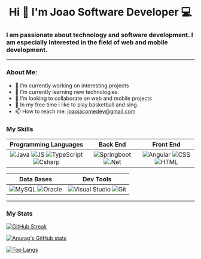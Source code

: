 <div id="header" align="center">
    <h1 align="center">Hi 👋 I'm Joao Software Developer 💻</h1>
    <h3 align="left">
I am passionate about technology and software development. I am especially interested in the field of web and mobile development.
</h3>
</div>

---
### About Me:

- 🔭 I’m currently working on interesting projects
- 🌱 I’m currently learning new technologies.
- 👯 I’m looking to collaborate on web and mobile projects
- 🎤  In my free time i like to play basketball and sing.
- 📫 How to reach me: joaojacomedev@gmail.com

### My Skills
<table>
  <thead>
    <tr>
      <th align="center"><strong>Programming Languages</strong></th>
      <th align="center"><strong>Back End</strong></th>
      <th align="center"><strong>Front End</strong></th>
    </tr>
  </thead>
  <tbody>
    <tr>
      <td align="center">
        <img src="https://img.shields.io/badge/Java-ED8B00?style=for-the-badge&logo=java&logoColor=white" alt="Java" style="max-width: 100%;" />
        <img src="https://img.shields.io/badge/JavaScript-323330?style=for-the-badge&logo=javascript&logoColor=F7DF1E" alt="JS" style="max-width: 100%;" />
        <img src="https://img.shields.io/badge/TypeScript-007ACC?style=for-the-badge&logo=typescript&logoColor=white" alt="TypeScript" style="max-width: 100%;" />
        <img src="https://img.shields.io/badge/C%23-239120?style=for-the-badge&logo=c-sharp&logoColor=white" alt="Csharp" style="max-width: 100%;" />
      </td>
      <td align="center">
        <img src="https://img.shields.io/badge/Spring-6DB33F?style=for-the-badge&logo=spring&logoColor=white" alt="Springboot" style="max-width: 100%;" />
        <img src="https://img.shields.io/badge/.NET-512BD4?style=for-the-badge&logo=dot-net&logoColor=white" alt=".Net" style="max-width: 100%;" />
      </td>
      <td align="center">
        <img src="https://img.shields.io/badge/Angular-DD0031?style=for-the-badge&logo=angular&logoColor=white" alt="Angular" style="max-width: 100%;" />
        <img src="https://img.shields.io/badge/CSS3-1572B6?style=for-the-badge&logo=css3&logoColor=white" alt="CSS" style="max-width: 100%;" />
        <img src="https://img.shields.io/badge/HTML5-E34F26?style=for-the-badge&logo=html5&logoColor=white" alt="HTML" style="max-width: 100%;" />
      </td>
    </tr>
  </tbody>
</table>

<table>
  <thead>
    <tr>
      <th align="center"><strong>Data Bases</strong></th>
      <th align="center"><strong>Dev Tools</strong></th>
    </tr>
  </thead>
  <tbody>
    <tr>
      <td align="center">
        <img src="https://img.shields.io/badge/MySQL-4479A1?style=for-the-badge&logo=mysql&logoColor=white" alt="MySQL" style="max-width: 100%;" />
        <img src="https://img.shields.io/badge/Oracle-F80000?style=for-the-badge&logo=oracle&logoColor=white" alt="Oracle" style="max-width: 100%;" />
      </td>
      <td align="center">
        <img src="https://img.shields.io/badge/Visual_Studio-5C2D91?style=for-the-badge&logo=visual%20studio&logoColor=white" alt="Visual Studio" style="max-width: 100%;" />
        <img src="https://img.shields.io/badge/Git-F05032?style=for-the-badge&logo=git&logoColor=white" alt="Git" style="max-width: 100%;" />
      </td>
    </tr>
  </tbody>
</table>

---
### My Stats

[![GitHub Streak](https://streak-stats.demolab.com/?user=joao034&theme=dracula)](https://git.io/streak-stats)

[![Anurag's GitHub stats](https://github-readme-stats.vercel.app/api?username=joao034&theme=dracula)](https://github.com/anuraghazra/github-readme-stats&)

[![Top Langs](https://github-readme-stats.vercel.app/api/top-langs/?username=joao034&theme=dracula)](https://github.com/anuraghazra/github-readme-stats)
